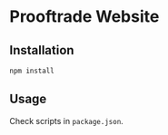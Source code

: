 # Prooftrade Website

## Installation

```sh
npm install
```

## Usage

Check scripts in `package.json`.
